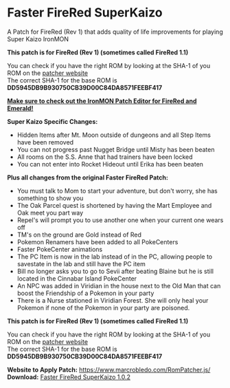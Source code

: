 # Faster FireRed SuperKaizo
A Patch for FireRed (Rev 1) that adds quality of life improvements for playing Super Kaizo IronMON

**This patch is for FireRed (Rev 1) (sometimes called FireRed 1.1)**  

You can check if you have the right ROM by looking at the SHA-1 of you ROM on the [patcher website](https://www.marcrobledo.com/RomPatcher.js/)  
The correct SHA-1 for the base ROM is **DD5945DB9B930750CB39D00C84DA8571FEEBF417**

[**Make sure to check out the IronMON Patch Editor for FireRed and Emerald!**](https://github.com/DrMaple/IronMONPatchEditor/releases/tag/1.2)

**Super Kaizo Specific Changes:**
* Hidden Items after Mt. Moon outside of dungeons and all Step Items have been removed
* You can not progress past Nugget Bridge until Misty has been beaten
* All rooms on the S.S. Anne that had trainers have been locked
* You can not enter into Rocket Hideout until Erika has been beaten

**Plus all changes from the original Faster FireRed Patch:** 
* You must talk to Mom to start your adventure, but don't worry, she has something to show you
* The Oak Parcel quest is shortened by having the Mart Employee and Oak meet you part way
* Repel's will prompt you to use another one when your current one wears off
* TM's on the ground are Gold instead of Red
* Pokemon Renamers have been added to all PokeCenters
* Faster PokeCenter animations
* The PC Item is now in the lab instead of in the PC, allowing people to savestate in the lab and still have the PC item
* Bill no longer asks you to go to Sevii after beating Blaine but he is still located in the Cinnabar Island PokeCenter
* An NPC was added in Viridian in the house next to the Old Man that can boost the Friendship of a Pokemon in your party
* There is a Nurse stationed in Viridian Forest. She will only heal your Pokemon if none of the Pokemon in your party are poisoned.

**This patch is for FireRed (Rev 1) (sometimes called FireRed 1.1)**  

You can check if you have the right ROM by looking at the SHA-1 of you ROM on the [patcher website](https://www.marcrobledo.com/RomPatcher.js/)  
The correct SHA-1 for the base ROM is **DD5945DB9B930750CB39D00C84DA8571FEEBF417**  

**Website to Apply Patch:** https://www.marcrobledo.com/RomPatcher.js/  
**Download:** [Faster FireRed SuperKaizo 1.0.2]()

